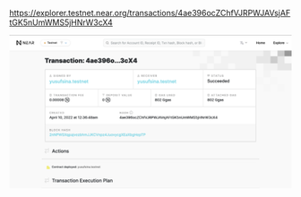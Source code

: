 https://explorer.testnet.near.org/transactions/4ae396ocZChfVJRPWJAVsjAFtGK5nUmWMS5jHNrW3cX4

![Tux, the Linux mascot](/ss1.png)